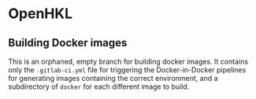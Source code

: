 # OpenHKL

## Building Docker images

This is an orphaned, empty branch for building docker images. It contains only
the `.gitlab-ci.yml` file for triggering the Docker-in-Docker pipelines for
generating images containing the correct environment, and a subdirectory of
`docker` for each different image to build.

